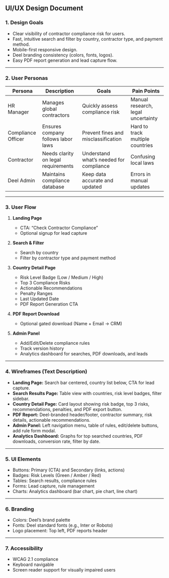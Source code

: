 
## **UI/UX Design Document**

### **1. Design Goals**

* Clear visibility of contractor compliance risk for users.
* Fast, intuitive search and filter by country, contractor type, and payment method.
* Mobile-first responsive design.
* Deel branding consistency (colors, fonts, logos).
* Easy PDF report generation and lead capture flow.

---

### **2. User Personas**

| Persona            | Description                         | Goals                                   | Pain Points                        |
| ------------------ | ----------------------------------- | --------------------------------------- | ---------------------------------- |
| HR Manager         | Manages global contractors          | Quickly assess compliance risk          | Manual research, legal uncertainty |
| Compliance Officer | Ensures company follows labor laws  | Prevent fines and misclassification     | Hard to track multiple countries   |
| Contractor         | Needs clarity on legal requirements | Understand what’s needed for compliance | Confusing local laws               |
| Deel Admin         | Maintains compliance database       | Keep data accurate and updated          | Errors in manual updates           |

---

### **3. User Flow**

1. **Landing Page**

   * CTA: “Check Contractor Compliance”
   * Optional signup for lead capture
2. **Search & Filter**

   * Search by country
   * Filter by contractor type and payment method
3. **Country Detail Page**

   * Risk Level Badge (Low / Medium / High)
   * Top 3 Compliance Risks
   * Actionable Recommendations
   * Penalty Ranges
   * Last Updated Date
   * PDF Report Generation CTA
4. **PDF Report Download**

   * Optional gated download (Name + Email → CRM)
5. **Admin Panel**

   * Add/Edit/Delete compliance rules
   * Track version history
   * Analytics dashboard for searches, PDF downloads, and leads

---

### **4. Wireframes (Text Description)**

* **Landing Page:** Search bar centered, country list below, CTA for lead capture.
* **Search Results Page:** Table view with countries, risk level badges, filter sidebar.
* **Country Detail Page:** Card layout showing risk badge, top 3 risks, recommendations, penalties, and PDF export button.
* **PDF Report:** Deel-branded header/footer, contractor summary, risk details, actionable recommendations.
* **Admin Panel:** Left navigation menu, table of rules, edit/delete buttons, add rule form modal.
* **Analytics Dashboard:** Graphs for top searched countries, PDF downloads, conversion rate, filter by date.

---

### **5. UI Elements**

* Buttons: Primary (CTA) and Secondary (links, actions)
* Badges: Risk Levels (Green / Amber / Red)
* Tables: Search results, compliance rules
* Forms: Lead capture, rule management
* Charts: Analytics dashboard (bar chart, pie chart, line chart)

---

### **6. Branding**

* Colors: Deel’s brand palette
* Fonts: Deel standard fonts (e.g., Inter or Roboto)
* Logo placement: Top left, PDF reports header

---

### **7. Accessibility**

* WCAG 2.1 compliance
* Keyboard navigable
* Screen reader support for visually impaired users

